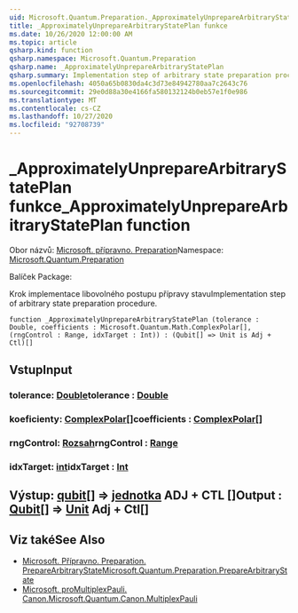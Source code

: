 ```yaml
---
uid: Microsoft.Quantum.Preparation._ApproximatelyUnprepareArbitraryStatePlan
title: _ApproximatelyUnprepareArbitraryStatePlan funkce
ms.date: 10/26/2020 12:00:00 AM
ms.topic: article
qsharp.kind: function
qsharp.namespace: Microsoft.Quantum.Preparation
qsharp.name: _ApproximatelyUnprepareArbitraryStatePlan
qsharp.summary: Implementation step of arbitrary state preparation procedure.
ms.openlocfilehash: 4050a65b0830da4c3d73e84942780aa7c2643c76
ms.sourcegitcommit: 29e0d88a30e4166fa580132124b0eb57e1f0e986
ms.translationtype: MT
ms.contentlocale: cs-CZ
ms.lasthandoff: 10/27/2020
ms.locfileid: "92708739"
---
```

# <a name="_approximatelyunpreparearbitrarystateplan-function"></a><span data-ttu-id="ca410-102">_ApproximatelyUnprepareArbitraryStatePlan funkce</span><span class="sxs-lookup"><span data-stu-id="ca410-102">_ApproximatelyUnprepareArbitraryStatePlan function</span></span>

<span data-ttu-id="ca410-103">Obor názvů: [Microsoft. přípravno. Preparation](xref:Microsoft.Quantum.Preparation)</span><span class="sxs-lookup"><span data-stu-id="ca410-103">Namespace: [Microsoft.Quantum.Preparation](xref:Microsoft.Quantum.Preparation)</span></span>

<span data-ttu-id="ca410-104">Balíček [](https://nuget.org/packages/)</span><span class="sxs-lookup"><span data-stu-id="ca410-104">Package: [](https://nuget.org/packages/)</span></span>


<span data-ttu-id="ca410-105">Krok implementace libovolného postupu přípravy stavu</span><span class="sxs-lookup"><span data-stu-id="ca410-105">Implementation step of arbitrary state preparation procedure.</span></span>

```qsharp
function _ApproximatelyUnprepareArbitraryStatePlan (tolerance : Double, coefficients : Microsoft.Quantum.Math.ComplexPolar[], (rngControl : Range, idxTarget : Int)) : (Qubit[] => Unit is Adj + Ctl)[]
```


## <a name="input"></a><span data-ttu-id="ca410-106">Vstup</span><span class="sxs-lookup"><span data-stu-id="ca410-106">Input</span></span>

### <a name="tolerance--double"></a><span data-ttu-id="ca410-107">tolerance: [Double](xref:microsoft.quantum.lang-ref.double)</span><span class="sxs-lookup"><span data-stu-id="ca410-107">tolerance : [Double](xref:microsoft.quantum.lang-ref.double)</span></span>




### <a name="coefficients--complexpolar"></a><span data-ttu-id="ca410-108">koeficienty: [ComplexPolar](xref:Microsoft.Quantum.Math.ComplexPolar)[]</span><span class="sxs-lookup"><span data-stu-id="ca410-108">coefficients : [ComplexPolar](xref:Microsoft.Quantum.Math.ComplexPolar)[]</span></span>




### <a name="rngcontrol--range"></a><span data-ttu-id="ca410-109">rngControl: [Rozsah](xref:microsoft.quantum.lang-ref.range)</span><span class="sxs-lookup"><span data-stu-id="ca410-109">rngControl : [Range](xref:microsoft.quantum.lang-ref.range)</span></span>




### <a name="idxtarget--int"></a><span data-ttu-id="ca410-110">idxTarget: [int](xref:microsoft.quantum.lang-ref.int)</span><span class="sxs-lookup"><span data-stu-id="ca410-110">idxTarget : [Int](xref:microsoft.quantum.lang-ref.int)</span></span>





## <a name="output--qubit--unit-adj--ctl"></a><span data-ttu-id="ca410-111">Výstup: [qubit](xref:microsoft.quantum.lang-ref.qubit)[] => [jednotka](xref:microsoft.quantum.lang-ref.unit) ADJ + CTL []</span><span class="sxs-lookup"><span data-stu-id="ca410-111">Output : [Qubit](xref:microsoft.quantum.lang-ref.qubit)[] => [Unit](xref:microsoft.quantum.lang-ref.unit) Adj + Ctl[]</span></span>



## <a name="see-also"></a><span data-ttu-id="ca410-112">Viz také</span><span class="sxs-lookup"><span data-stu-id="ca410-112">See Also</span></span>

- [<span data-ttu-id="ca410-113">Microsoft. Přípravno. Preparation. PrepareArbitraryState</span><span class="sxs-lookup"><span data-stu-id="ca410-113">Microsoft.Quantum.Preparation.PrepareArbitraryState</span></span>](xref:Microsoft.Quantum.Preparation.PrepareArbitraryState)
- [<span data-ttu-id="ca410-114">Microsoft. proMultiplexPauli. Canon.</span><span class="sxs-lookup"><span data-stu-id="ca410-114">Microsoft.Quantum.Canon.MultiplexPauli</span></span>](xref:Microsoft.Quantum.Canon.MultiplexPauli)